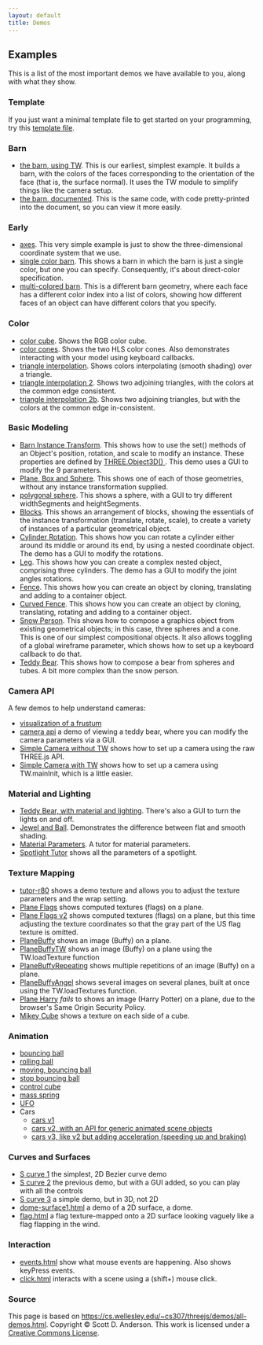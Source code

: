 ```yaml
---
layout: default
title: Demos
---
```

## Examples

This is a list of the most important demos we have available to you, along with what they show.

### Template

If you just want a minimal template file to get started on your programming, try this [template file](Early/template.html).

### Barn

- [the barn, using TW](barn-tw.html). This is our earliest, simplest example. It builds a barn, with the colors of the faces corresponding to the orientation of the face (that is, the surface normal). It uses the TW module to simplify things like the camera setup.
- [the barn, documented](Early/barn-tw-documented.shtml). This is the same code, with code pretty-printed into the document, so you can view it more easily.

### Early

- [axes](Early/axes.html). This very simple example is just to show the three-dimensional coordinate system that we use.
- [single color barn](Early/barn-color1.html). This shows a barn in which the barn is just a single color, but one you can specify. Consequently, it's about direct-color specification.
- [multi-colored barn](Early/barn-color-multi.html). This is a different barn geometry, where each face has a different color index into a list of colors, showing how different faces of an object can have different colors that you specify.

### Color

- [color cube](Color/colorcube.html). Shows the RGB color cube.
- [color cones](Color/colorcones.html). Shows the two HLS color cones. Also demonstrates interacting with your model using keyboard callbacks.
- [triangle interpolation](Color/triangleInterpolation.shtml). Shows colors interpolating (smooth shading) over a triangle.
- [triangle interpolation 2](Color/triangleInterpolation2.shtml). Shows two adjoining triangles, with the colors at the common edge consistent.
- [triangle interpolation 2b](Color/triangleInterpolation2b.shtml). Shows two adjoining triangles, but with the colors at the common edge in-consistent.

### Basic Modeling

- [Barn Instance Transform](BasicModeling/barn-instance-transform-dat.html). This shows how to use the set() methods of an Object's position, rotation, and scale to modify an instance. These properties are defined by [THREE.Object3D() ](https://threejs.org/docs/index.html#api/core/Object3D). This demo uses a GUI to modify the 9 parameters.
- [Plane, Box and Sphere](BasicModeling/PlaneBoxSphere.html). This shows one of each of those geometries, without any instance transformation supplied.
- [polygonal sphere](BasicModeling/polygonalSphere.html). This shows a sphere, with a GUI to try different widthSegments and heightSegments.
- [Blocks](BasicModeling/Blocks.html). This shows an arrangement of blocks, showing the essentials of the instance transformation (translate, rotate, scale), to create a variety of instances of a particular geometrical object.
- [Cylinder Rotation](BasicModeling/CylinderRotation.shtml). This shows how you can rotate a cylinder either around its middle or around its end, by using a nested coordinate object. The demo has a GUI to modify the rotations.
- [Leg](BasicModeling/Leg1.shtml). This shows how you can create a complex nested object, comprising three cylinders. The demo has a GUI to modify the joint angles rotations.
- [Fence](BasicModeling/Fence.shtml). This shows how you can create an object by cloning, translating and adding to a container object.
- [Curved Fence](BasicModeling/Fence-curved.shtml). This shows how you can create an object by cloning, translating, rotating and adding to a container object.
- [Snow Person](BasicModeling/SnowPerson.html). This shows how to compose a graphics object from existing geometrical objects; in this case, three spheres and a cone. This is one of our simplest compositional objects. It also allows toggling of a global wireframe parameter, which shows how to set up a keyboard callback to do that.
- [Teddy Bear](BasicModeling/TeddyBear-composite.shtml). This shows how to compose a bear from spheres and tubes. A bit more complex than the snow person.

### Camera API

A few demos to help understand cameras:

- [visualization of a frustum](Camera/frustum.shtml)
- [camera api](Camera/camera-api.shtml) a demo of viewing a teddy bear, where you can modify the camera parameters via a GUI.
- [Simple Camera without TW](Camera/simpleCameraWithoutTW.html) shows how to set up a camera using the raw THREE.js API.
- [Simple Camera with TW](Camera/simpleCameraWithTW.html) shows how to set up a camera using TW.mainInit, which is a little easier.

### Material and Lighting

- [Teddy Bear, with material and lighting](MaterialLighting/TeddyBear.shtml). There's also a GUI to turn the lights on and off.
- [Jewel and Ball](MaterialLighting/JewelAndBall.shtml). Demonstrates the difference between flat and smooth shading.
- [Material Parameters](MaterialLighting/MaterialParameters.shtml). A tutor for material parameters.
- [Spotlight Tutor](MaterialLighting/spotlight.html) shows all the parameters of a spotlight.

### Texture Mapping

- [tutor-r80](TextureMapping/tutor-r80.html) shows a demo texture and allows you to adjust the texture parameters and the wrap setting.
- [Plane Flags](TextureMapping/plane-flags.html) shows computed textures (flags) on a plane.
- [Plane Flags v2](TextureMapping/plane-flags-v2.html) shows computed textures (flags) on a plane, but this time adjusting the texture coordinates so that the gray part of the US flag texture is omitted.
- [PlaneBuffy](TextureMapping/PlaneBuffy.html) shows an image (Buffy) on a plane.
- [PlaneBuffyTW](TextureMapping/PlaneBuffyTW.html) shows an image (Buffy) on a plane using the TW.loadTexture function
- [PlaneBuffyRepeating](TextureMapping/PlaneBuffyRepeating.html) shows multiple repetitions of an image (Buffy) on a plane.
- [PlaneBuffyAngel](TextureMapping/PlaneBuffyAngel.html) shows several images on several planes, built at once using the TW.loadTextures function.
- [Plane Harry](TextureMapping/PlaneHarry.html) _fails_ to shows an image (Harry Potter) on a plane, due to the browser's Same Origin Security Policy.
- [Mikey Cube](TextureMapping/mikeycube/threejsCube_multiTex.html) shows a texture on each side of a cube.

### Animation

- [bouncing ball](Animation/bouncingBall0.html)
- [rolling ball](Animation/rollingBall-controls.html)
- [moving, bouncing ball](Animation/movingBouncingBall-controls.html)
- [stop bouncing ball](Animation/stopBouncingBall-controls.html)
- [control cube](Animation/control-cube.html)
- [mass spring](Animation/mass-spring.html)
- [UFO](Animation/UFO.html)
- Cars
    - [cars v1](Animation/cars.html)
    - [cars v2, with an API for generic animated scene objects](Animation/cars2/cars2.html)
    - [cars v3, like v2 but adding acceleration (speeding up and braking)](Animation/cars3/cars3.html)

### Curves and Surfaces

- [S curve 1](CurvesAndSurfaces/s-curve1.html) the simplest, 2D Bezier curve demo
- [S curve 2](CurvesAndSurfaces/s-curve2.html) the previous demo, but with a GUI added, so you can play with all the controls
- [S curve 3](CurvesAndSurfaces/s-curve3.html) a simple demo, but in 3D, not 2D
- [dome-surface1.html](CurvesAndSurfaces/dome-surface1.html) a demo of a 2D surface, a dome.
- [flag.html](CurvesAndSurfaces/flag.html) a flag texture-mapped onto a 2D surface looking vaguely like a flag flapping in the wind.

### Interaction

- [events.html](Interaction/events.html) show what mouse events are happening. Also shows keyPress events.
- [click.html](Interaction/click.html) interacts with a scene using a (shift+) mouse click.

### Source

This page is based on <https://cs.wellesley.edu/~cs307/threejs/demos/all-demos.html>. Copyright &copy; Scott D. Anderson. This work is licensed under a [Creative Commons License](http://creativecommons.org/licenses/by-nc-sa/1.0/). 
